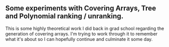 ## Some experiments with Covering Arrays, Tree and Polynomial ranking / unranking.

This is some highly theoretical work I did back in grad school regarding the generation of covering arrays. I'm trying to work through it to remember what it's about so I can hopefully continue and culminate it some day.